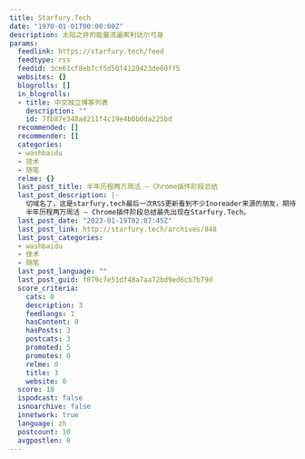 ```yaml
---
title: Starfury.Tech
date: "1970-01-01T00:00:00Z"
description: 太阳之井的能量流遍索利达尔弓身
params:
  feedlink: https://starfury.tech/feed
  feedtype: rss
  feedid: 3ce61cf8eb7cf5d50f4129423de60ff5
  websites: {}
  blogrolls: []
  in_blogrolls:
  - title: 中文独立博客列表
    description: ""
    id: 7fb87e348a8211f4c19e4b0b0da225bd
  recommended: []
  recommender: []
  categories:
  - washbaidu
  - 技术
  - 随笔
  relme: {}
  last_post_title: 半年历程两万周活 – Chrome插件阶段总结
  last_post_description: |-
    切域名了，这是starfury.tech最后一次RSS更新看到不少Inoreader来源的朋友，期待...
    半年历程两万周活 – Chrome插件阶段总结最先出现在Starfury.Tech。
  last_post_date: "2023-01-19T02:07:45Z"
  last_post_link: http://starfury.tech/archives/848
  last_post_categories:
  - washbaidu
  - 技术
  - 随笔
  last_post_language: ""
  last_post_guid: f079c7e51df48a7aa72bd9ed6cb7b79d
  score_criteria:
    cats: 0
    description: 3
    feedlangs: 1
    hasContent: 0
    hasPosts: 3
    postcats: 3
    promoted: 5
    promotes: 0
    relme: 0
    title: 3
    website: 0
  score: 18
  ispodcast: false
  isnoarchive: false
  innetwork: true
  language: zh
  postcount: 10
  avgpostlen: 0
---
```

